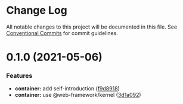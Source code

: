 # Change Log

All notable changes to this project will be documented in this file.
See [Conventional Commits](https://conventionalcommits.org) for commit guidelines.

# 0.1.0 (2021-05-06)

### Features

- **container:** add self-introduction ([f9d8918](https://github.com/chenshaorui/web-framework/commit/f9d89184cb90684e10cf2c6001331a48c7b18b7e))
- **container:** use @web-framework/kernel ([3d1a092](https://github.com/chenshaorui/web-framework/commit/3d1a092611d4884d9be07e5feb5f2abcc364b74f))
